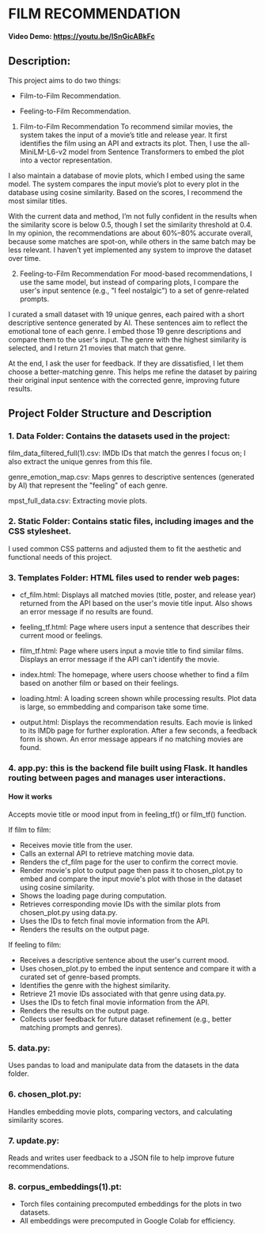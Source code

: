 # FILM RECOMMENDATION
#### Video Demo:  <https://youtu.be/lSnGicABkFc>

## Description:
This project aims to do two things:

- Film-to-Film Recommendation.

- Feeling-to-Film Recommendation.

1. Film-to-Film Recommendation
To recommend similar movies, the system takes the input of a movie’s title and release year. It first identifies the film using an API and extracts its plot. Then, I use the all-MiniLM-L6-v2 model from Sentence Transformers to embed the plot into a vector representation.

I also maintain a database of movie plots, which I embed using the same model. The system compares the input movie’s plot to every plot in the database using cosine similarity. Based on the scores, I recommend the most similar titles.

With the current data and method, I’m not fully confident in the results when the similarity score is below 0.5, though I set the similarity threshold at 0.4. In my opinion, the recommendations are about 60%–80% accurate overall, because some matches are spot-on, while others in the same batch may be less relevant. I haven’t yet implemented any system to improve the dataset over time.

2. Feeling-to-Film Recommendation
For mood-based recommendations, I use the same model, but instead of comparing plots, I compare the user's input sentence (e.g., "I feel nostalgic") to a set of genre-related prompts.

I curated a small dataset with 19 unique genres, each paired with a short descriptive sentence generated by AI. These sentences aim to reflect the emotional tone of each genre. I embed those 19 genre descriptions and compare them to the user's input. The genre with the highest similarity is selected, and I return 21 movies that match that genre.

At the end, I ask the user for feedback. If they are dissatisfied, I let them choose a better-matching genre. This helps me refine the dataset by pairing their original input sentence with the corrected genre, improving future results.

## Project Folder Structure and Description

### 1. Data Folder: Contains the datasets used in the project:

film_data_filtered_full(1).csv: IMDb IDs that match the genres I focus on; I also extract the unique genres from this file.

genre_emotion_map.csv: Maps genres to descriptive sentences (generated by AI) that represent the "feeling" of each genre.

mpst_full_data.csv: Extracting movie plots. 

### 2. Static Folder: Contains static files, including images and the CSS stylesheet.
I used common CSS patterns and adjusted them to fit the aesthetic and functional needs of this project.

### 3. Templates Folder: HTML files used to render web pages:

- cf_film.html: Displays all matched movies (title, poster, and release year) returned from the API based on the user's movie title input. Also shows an error message if no results are found.

- feeling_tf.html: Page where users input a sentence that describes their current mood or feelings.

- film_tf.html: Page where users input a movie title to find similar films. Displays an error message if the API can't identify the movie.

- index.html: The homepage, where users choose whether to find a film based on another film or based on their feelings.

- loading.html: A loading screen shown while processing results. Plot data is large, so emmbedding and comparison take some time.

- output.html: Displays the recommendation results. Each movie is linked to its IMDb page for further exploration. After a few seconds, a feedback form is shown. An error message appears if no matching movies are found.

### 4. app.py: this is the backend file built using Flask. It handles routing between pages and manages user interactions.

#### How it works

Accepts movie title or mood input from in feeling_tf() or film_tf() function.

If film to film:
- Receives movie title from the user.
- Calls an external API to retrieve matching movie data.
- Renders the cf_film page for the user to confirm the correct movie.
- Render movie's plot to output page then pass it to chosen_plot.py to embed and compare the input movie's plot with those in the dataset using cosine similarity.
- Shows the loading page during computation.
- Retrieves corresponding movie IDs with the similar plots from chosen_plot.py using data.py.
- Uses the IDs to fetch final movie information from the API.
- Renders the results on the output page.

If feeling to film:
- Receives a descriptive sentence about the user's current mood.
- Uses chosen_plot.py to embed the input sentence and compare it with a curated set of genre-based prompts.
- Identifies the genre with the highest similarity.
- Retrieve 21 movie IDs associated with that genre using data.py.
- Uses the IDs to fetch final movie information from the API.
- Renders the results on the output page.
- Collects user feedback for future dataset refinement (e.g., better matching prompts and genres).


### 5. data.py:
Uses pandas to load and manipulate data from the datasets in the data folder.

### 6. chosen_plot.py:
Handles embedding movie plots, comparing vectors, and calculating similarity scores.

### 7. update.py:
Reads and writes user feedback to a JSON file to help improve future recommendations.

### 8. corpus_embeddings(1).pt:
- Torch files containing precomputed embeddings for the plots in two datasets.
- All embeddings were precomputed in Google Colab for efficiency.
